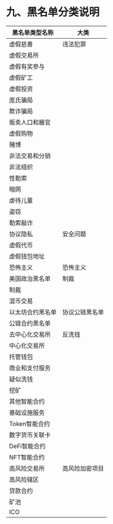 # 九、黑名单分类说明

| 黑名单类型名称   | 大类      |
| --------- | ------- |
| 虚假慈善      | 违法犯罪    |
| 虚假交易所     |         |
| 虚假有奖参与    |         |
| 虚假矿工      |         |
| 虚假投资      |         |
| 庞氏骗局      |         |
| 欺诈骗局      |         |
| 贩卖人口和器官   |         |
| 虚假购物      |         |
| 赌博        |         |
| 非法交易和分销   |         |
| 非法组织      |         |
| 性勒索       |         |
| 暗网        |         |
| 虐待儿童      |         |
| 盗窃        |         |
| 勒索敲诈      |         |
| 协议隐私      | 安全问题    |
| 虚假代币      |         |
| 虚假钱包地址    |         |
| 恐怖主义      | 恐怖主义    |
| 美国政治黑名单   | 制裁      |
| 制裁        |         |
| 混币交易      |         |
| 以太坊合约黑名单  | 协议公链黑名单 |
| 公链合约黑名单   |         |
| 去中心化交易所   | 反洗钱     |
| 中心化交易所    |         |
| 托管钱包      |         |
| 商业和支付服务   |         |
| 疑似洗钱      |         |
| 挖矿        |         |
| 其他智能合约    |         |
| 基础设施服务    |         |
| Token智能合约 |         |
| 数字货币关联卡   |         |
| DeFi智能合约  |         |
| NFT智能合约   |         |
| 高风险交易所    | 高风险加密项目 |
| 高风险辖区     |         |
| 贷款合约      |         |
| 矿池        |         |
| ICO       |         |
